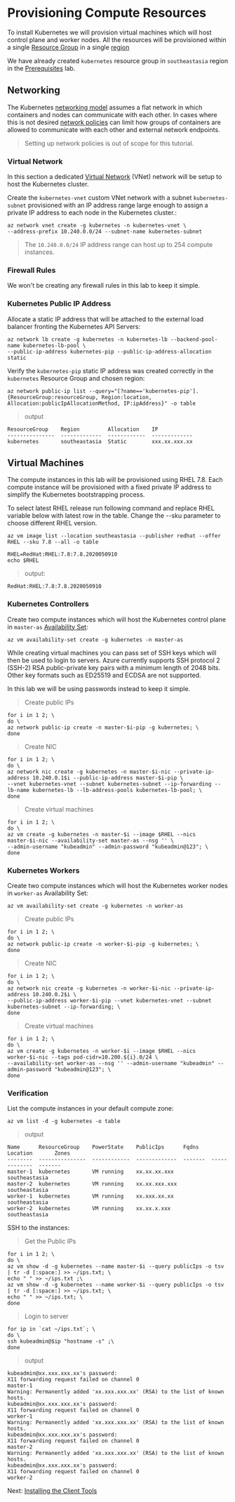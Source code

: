 # Provisioning Compute Resources

To install Kubernetes we will provision virtual machines which will host control plane and worker nodes. All the resources will be provisioned within a single [Resource Group](https://docs.microsoft.com/azure/azure-resource-manager/resource-group-overview#resource-groups) in a single [region](https://azure.microsoft.com/global-infrastructure/regions/)

We have already created ```kubernetes``` resource group in ```southeastasia``` region in the [Prerequisites](01-prerequisites.md#create-a-default-resource-group-in-a-region) lab.

## Networking

The Kubernetes [networking model](https://kubernetes.io/docs/concepts/cluster-administration/networking/#kubernetes-model) assumes a flat network in which containers and nodes can communicate with each other. In cases where this is not desired [network policies](https://kubernetes.io/docs/concepts/services-networking/network-policies/) can limit how groups of containers are allowed to communicate with each other and external network endpoints.

> Setting up network policies is out of scope for this tutorial.

### Virtual Network

In this section a dedicated [Virtual Network](https://docs.microsoft.com/azure/virtual-network/virtual-networks-overview) (VNet) network will be setup to host the Kubernetes cluster.

Create the `kubernetes-vnet` custom VNet network with a subnet `kubernetes-subnet` provisioned with an IP address range large enough to assign a private IP address to each node in the Kubernetes cluster.:

```shell
az network vnet create -g kubernetes -n kubernetes-vnet \
--address-prefix 10.240.0.0/24 --subnet-name kubernetes-subnet
```

> The `10.240.0.0/24` IP address range can host up to 254 compute instances.

### Firewall Rules
We won't be creating any firewall rules in this lab to keep it simple.

### Kubernetes Public IP Address

Allocate a static IP address that will be attached to the external load balancer fronting the Kubernetes API Servers:

```shell
az network lb create -g kubernetes -n kubernetes-lb --backend-pool-name kubernetes-lb-pool \
--public-ip-address kubernetes-pip --public-ip-address-allocation static
```

Verify the `kubernetes-pip` static IP address was created correctly in the `kubernetes` Resource Group and chosen region:

```shell
az network public-ip list --query="[?name=='kubernetes-pip'].{ResourceGroup:resourceGroup, Region:location, Allocation:publicIpAllocationMethod, IP:ipAddress}" -o table
```

> output

```shell
ResourceGroup    Region         Allocation    IP
---------------  -------------  ------------  -------------
kubernetes       southeastasia  Static        xxx.xx.xxx.xx
```

## Virtual Machines

The compute instances in this lab will be provisioned using RHEL 7.8. Each compute instance will be provisioned with a fixed private IP address to simplify the Kubernetes bootstrapping process.

To select latest RHEL release run following command and replace RHEL variable below with latest row in the table. Change the --sku parameter to choose different RHEL version.

```shell
az vm image list --location southeastasia --publisher redhat --offer RHEL --sku 7.8 --all -o table
```

```shell
RHEL=RedHat:RHEL:7.8:7.8.2020050910
echo $RHEL
```
> output:
```shell
RedHat:RHEL:7.8:7.8.2020050910
```

### Kubernetes Controllers

Create two compute instances which will host the Kubernetes control plane in `master-as` [Availability Set](https://docs.microsoft.com/azure/virtual-machines/linux/tutorial-availability-sets#availability-set-overview):

```shell
az vm availability-set create -g kubernetes -n master-as
```
While creating virtual machines you can pass set of SSH keys which will then be used to login to servers. Azure currently supports SSH protocol 2 (SSH-2) RSA public-private key pairs with a minimum length of 2048 bits. Other key formats such as ED25519 and ECDSA are not supported.

In this lab we will be using passwords instead to keep it simple.

> Create public IPs

```shell
for i in 1 2; \
do \
az network public-ip create -n master-$i-pip -g kubernetes; \
done
```
> Create NIC

```shell
for i in 1 2; \
do \
az network nic create -g kubernetes -n master-$i-nic --private-ip-address 10.240.0.1$i --public-ip-address master-$i-pip \
--vnet kubernetes-vnet --subnet kubernetes-subnet --ip-forwarding --lb-name kubernetes-lb --lb-address-pools kubernetes-lb-pool; \
done
```
> Create virtual machines

```shell
for i in 1 2; \
do \
az vm create -g kubernetes -n master-$i --image $RHEL --nics master-$i-nic --availability-set master-as --nsg '' \
--admin-username "kubeadmin" --admin-password "kubeadmin@123"; \
done
```

### Kubernetes Workers

Create two compute instances which will host the Kubernetes worker nodes in `worker-as` Availability Set:

```shell
az vm availability-set create -g kubernetes -n worker-as
```
> Create public IPs

```shell
for i in 1 2; \
do \
az network public-ip create -n worker-$i-pip -g kubernetes; \
done
```
> Create NIC

```shell
for i in 1 2; \
do \
az network nic create -g kubernetes -n worker-$i-nic --private-ip-address 10.240.0.2$i \
--public-ip-address worker-$i-pip --vnet kubernetes-vnet --subnet kubernetes-subnet --ip-forwarding; \
done
```
> Create virtual machines

```shell
for i in 1 2; \
do \
az vm create -g kubernetes -n worker-$i --image $RHEL --nics worker-$i-nic --tags pod-cidr=10.200.${i}.0/24 \
--availability-set worker-as --nsg '' --admin-username "kubeadmin" --admin-password "kubeadmin@123"; \
done
```

### Verification

List the compute instances in your default compute zone:

```shell
az vm list -d -g kubernetes -o table
```

> output

```shell
Name      ResourceGroup    PowerState    PublicIps      Fqdns    Location       Zones
--------  ---------------  ------------  -------------  -------  -------------  -------
master-1  kubernetes       VM running    xx.xx.xx.xxx            southeastasia
master-2  kubernetes       VM running    xx.xx.xxx.xxx           southeastasia
worker-1  kubernetes       VM running    xx.xxx.xx.xx            southeastasia
worker-2  kubernetes       VM running    xx.xx.x.xxx             southeastasia
```
SSH to the instances:

> Get the Public IPs

```shell
for i in 1 2; \
do \
az vm show -d -g kubernetes --name master-$i --query publicIps -o tsv | tr -d [:space:] >> ~/ips.txt; \
echo " " >> ~/ips.txt ;\
az vm show -d -g kubernetes --name worker-$i --query publicIps -o tsv | tr -d [:space:] >> ~/ips.txt; \
echo " " >> ~/ips.txt; \
done
```
> Login to server

```shell
for ip in `cat ~/ips.txt`; \
do \
ssh kubeadmin@$ip "hostname -s" ;\
done
```

> output

```shell
kubeadmin@xx.xxx.xxx.xx's password:
X11 forwarding request failed on channel 0
master-1
Warning: Permanently added 'xx.xxx.xxx.xx' (RSA) to the list of known hosts.
kubeadmin@xx.xxx.xxx.xx's password:
X11 forwarding request failed on channel 0
worker-1
Warning: Permanently added 'xx.xxx.xxx.xx' (RSA) to the list of known hosts.
kubeadmin@xx.xxx.xxx.xx's password:
X11 forwarding request failed on channel 0
master-2
Warning: Permanently added 'xx.xxx.xxx.xx' (RSA) to the list of known hosts.
kubeadmin@xx.xxx.xxx.xx's password:
X11 forwarding request failed on channel 0
worker-2
```

Next: [Installing the Client Tools](03-client-tools.md)
